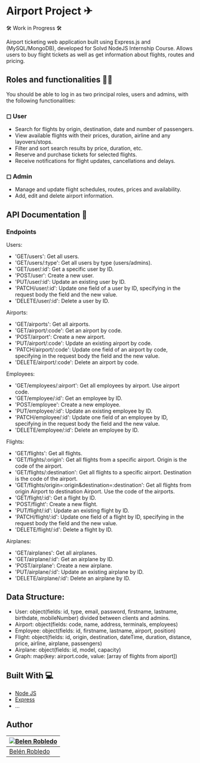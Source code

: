 # Airport Project ✈

🛠 Work in Progress 🛠

Airport ticketing web application built using Express.js and (MySQL/MongoDB), developed for Solvd NodeJS Internship Course. Allows users to buy flight tickets as well as get information about flights, routes and pricing.

## Roles and functionalities 👨‍💻

You should be able to log in as two principal roles, users and admins, with the following functionalities:

### ◻ User
- Search for flights by origin, destination, date and number of passengers.
- View available flights with their prices, duration, airline and any layovers/stops.
- Filter and sort search results by price, duration, etc.
- Reserve and purchase tickets for selected flights.
- Receive notifications for flight updates, cancellations and delays.

### ◻ Admin
- Manage and update flight schedules, routes, prices and availability.
- Add, edit and delete airport information.

## API Documentation 📝


### Endpoints

Users:
- 'GET/users': Get all users.
- 'GET/users/:type': Get all users by type (users/admins).
- 'GET/user/:id': Get a specific user by ID.
- 'POST/user': Create a new user.
- 'PUT/user/:id': Update an existing user by ID.
- 'PATCH/user/:id': Update one field of a user by ID, specifying in the request body the field and the new value.
- 'DELETE/user/:id': Delete a user by ID.

Airports:
- 'GET/airports': Get all airports.
- 'GET/airport/:code': Get an airport by code.
- 'POST/airport': Create a new airport.
- 'PUT/airport/:code': Update an existing airport by code.
- 'PATCH/airport/:code': Update one field of an airport by code, specifying in the request body the field and the new value.
- 'DELETE/airport/:code': Delete an airport by code.

Employees:
- 'GET/employees/:airport': Get all employees by airport. Use airport code.
- 'GET/employee/:id': Get an employee by ID.
- 'POST/employee': Create a new employee.
- 'PUT/employee/:id': Update an existing employee by ID.
- 'PATCH/employee/:id': Update one field of an employee by ID, specifying in the request body the field and the new value.
- 'DELETE/employee/:id': Delete an employee by ID.

Flights:
- 'GET/flights': Get all flights.
- 'GET/flights/:origin': Get all flights from a specific airport. Origin is the code of the airport.
- 'GET/flights/:destination': Get all flights to a specific airport. Destination is the code of the airport.
- 'GET/flights/origin=:origin&destination=:destination': Get all flights from origin Airport to destination Airport. Use the code of the airports.
- 'GET/flight/:id': Get a flight by ID.
- 'POST/flight': Create a new flight.
- 'PUT/flight/:id': Update an existing flight by ID.
- 'PATCH/flight/:id': Update one field of a flight by ID, specifying in the request body the field and the new value.
- 'DELETE/flight/:id': Delete a flight by ID.

Airplanes:
- 'GET/airplanes': Get all airplanes.
- 'GET/airplane/:id': Get an airplane by ID.
- 'POST/airplane': Create a new airplane.
- 'PUT/airplane/:id': Update an existing airplane by ID.
- 'DELETE/airplane/:id': Delete an airplane by ID.

## Data Structure:

- User:  object(fields: id, type, email, password, firstname, lastname, birthdate, mobileNumber) divided between clients and admins.
- Airport: object(fields: code, name, address, terminals, employees)
- Employee: object(fields: id, firstname, lastname, airport, position)
- Flight:  object(fields: id, origin, destination, dateTime, duration, distance, price, airline, airplane, passengers)
- Airplane: object(fields: id, model, capacity)
- Graph: map(key: airport.code, value: [array of flights from aiport])


## Built With 💻

  - [Node JS](https://nodejs.org/)
  - [Express](http://expressjs.com/)
  - ...

## Author
[![Belen Robledo](https://avatars.githubusercontent.com/u/106560013?v=4&s=144)](https://github.com/belrobledo)  | 
---|
[Belén Robledo ](https://github.com/belrobledo) |